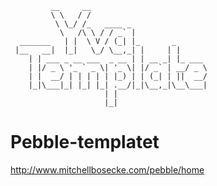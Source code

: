              __     __                          
             \ \   / /                          
              \ \_/ /_   ____ _                 
               \   /\ \ / / _` |                
      _______   | |  \ V / (_| |_       _       
     |__   __|  |_|   \_/ \__,_| |     | |      
        | | ___ _ __ ___  _ __ | | __ _| |_ ___ 
        | |/ _ \ '_ ` _ \| '_ \| |/ _` | __/ _ \
        | |  __/ | | | | | |_) | | (_| | ||  __/
        |_|\___|_| |_| |_| .__/|_|\__,_|\__\___|
                         | |                    
                         |_|                                    

# Pebble-templatet


http://www.mitchellbosecke.com/pebble/home